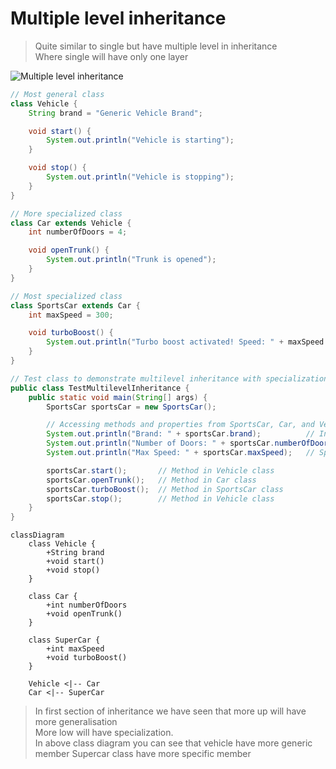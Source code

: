 # Multiple level inheritance

> Quite similar to single but have multiple level in inheritance <br>
> Where single will have only one layer

![Multiple level inheritance](https://www.trytoprogram.com/images/multi-level-inheritance.jpg)

```java
// Most general class
class Vehicle {
    String brand = "Generic Vehicle Brand";

    void start() {
        System.out.println("Vehicle is starting");
    }

    void stop() {
        System.out.println("Vehicle is stopping");
    }
}

// More specialized class
class Car extends Vehicle {
    int numberOfDoors = 4;

    void openTrunk() {
        System.out.println("Trunk is opened");
    }
}

// Most specialized class
class SportsCar extends Car {
    int maxSpeed = 300;

    void turboBoost() {
        System.out.println("Turbo boost activated! Speed: " + maxSpeed + " km/h");
    }
}

// Test class to demonstrate multilevel inheritance with specialization
public class TestMultilevelInheritance {
    public static void main(String[] args) {
        SportsCar sportsCar = new SportsCar();

        // Accessing methods and properties from SportsCar, Car, and Vehicle classes
        System.out.println("Brand: " + sportsCar.brand);          // Inherited from Vehicle
        System.out.println("Number of Doors: " + sportsCar.numberOfDoors); // Inherited from Car
        System.out.println("Max Speed: " + sportsCar.maxSpeed);   // Specific to SportsCar

        sportsCar.start();       // Method in Vehicle class
        sportsCar.openTrunk();   // Method in Car class
        sportsCar.turboBoost();  // Method in SportsCar class
        sportsCar.stop();        // Method in Vehicle class
    }
}
```

```mermaid
classDiagram
    class Vehicle {
        +String brand
        +void start()
        +void stop()
    }

    class Car {
        +int numberOfDoors
        +void openTrunk()
    }

    class SuperCar {
        +int maxSpeed
        +void turboBoost()
    }

    Vehicle <|-- Car
    Car <|-- SuperCar

```

> In first section of inheritance we have seen that more up will have more generalisation <br>
> More low will have specialization.<br>
> In above class diagram you can see that vehicle have more generic member
> Supercar class have more specific member